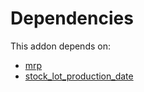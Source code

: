 # Dependencies

This addon depends on:

- [mrp](https://github.com/bringout/oca-ocb-mrp/tree/c1b1f5f3bb9646c7ed5d778564c9842224f2be80/odoo-bringout-oca-ocb-mrp)
- [stock_lot_production_date](https://github.com/bringout/oca-workflow-process)

